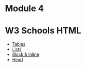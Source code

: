 # Module 4
<h1> W3 Schools HTML </h1>

- <a href='https://www.w3schools.com/html/html_tables.asp'> Tables </a>
- <a href='https://www.w3schools.com/html/html_lists.asp'> Lists </a>
- <a href='https://www.w3schools.com/html/html_blocks.asp'> Block & Inline </a>
- <a href='https://www.w3schools.com/html/html_head.asp'> Head </a>
